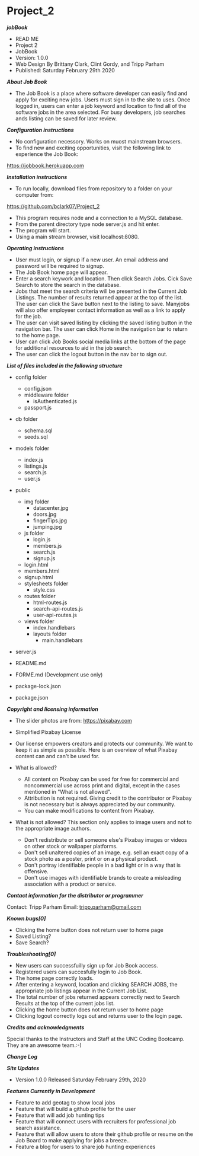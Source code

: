 # Project_2

**_jobBook_**

-   READ ME
-   Project 2
-   JobBook
-   Version: 1.0.0
-   Web Design By Brittany Clark, Clint Gordy, and Tripp Parham
-   Published: Saturday February 29th 2020

**_About Job Book_**

-   The Job Book is a place where software developer can easily find and apply for exciting new jobs. Users must sign in to the site to uses. Once logged in, users can enter a job keyword and location to find all of the software jobs in the area selected. For busy developers, job searches ands listing can be saved for later review.

**_Configuration instructions_**

-   No configuration necessory. Works on muost mainstream browsers.
-   To find new and exciting opportunities, visit the following link to experience the Job Book:

https://jobbook.herokuapp.com

**_Installation instructions_**

-   To run locally, download files from repository to a folder on your computer from:

https://github.com/bclark07/Project_2

-   This program requires node and a connection to a MySQL database.
-   From the parent directory type node server.js and hit enter.
-   The program will start.
-   Using a main stream browser, visit localhost:8080.

**_Operating instructions_**

-   User must login, or signup if a new user. An email address and password will be required to signup.
-   The Job Book home page will appear.
-   Enter a search keywork and location. Then click Search Jobs. Cick Save Search to store the search in the database.
-   Jobs that meet the search criteria will be presented in the Current Job Listings. The number of results returned appear at the top of the list. The user can click the Save button next to the listing to save. Manyjobs will also offer employeer contact information as well as a link to apply for the job.
-   The user can visit saved listing by clicking the saved listing button in the navigation bar. The user can click Home in the navigation bar to return to the home page.
-   User can click Job Books social media links at the bottom of the page for additional resources to aid in the job search.
-   The user can click the logout button in the nav bar to sign out.

**_List of files included in the following structure_**

-   config folder
    -   config.json
    -   middleware folder
        -   isAuthenticated.js
    -   passport.js
-   db folder
    -   schema.sql
    -   seeds.sql
-   models folder
    -   index.js
    -   listings.js
    -   search.js
    -   user.js
-   public

    -   img folder
        -   datacenter.jpg
        -   doors.jpg
        -   fingerTips.jpg
        -   jumping.jpg
    -   js folder
        -   login.js
        -   members.js
        -   search.js
        -   signup.js
    -   login.html
    -   members.html
    -   signup.html
    -   stylesheets folder
        -   style.css
    -   routes folder
        -   html-routes.js
        -   search-api-routes.js
        -   user-api-routes.js
    -   views folder
        -   index.handlebars
        -   layouts folder
            -   main.handlebars

-   server.js
-   README.md
-   FORME.md (Development use only)
-   package-lock.json
-   package.json

**_Copyright and licensing information_**

-   The slider photos are from: https://pixabay.com

-   Simplified Pixabay License

-   Our license empowers creators and protects our community. We want to keep it as simple as possible. Here is an overview of what Pixabay content can and can't be used for.

-   What is allowed?

    -   All content on Pixabay can be used for free for commercial and noncommercial use across print and digital, except in the cases mentioned in "What is not allowed".
    -   Attribution is not required. Giving credit to the contributor or Pixabay is not necessary but is always appreciated by our community.
    -   You can make modifications to content from Pixabay.

-   What is not allowed? This section only applies to image users and not to the appropriate image authors.

    -   Don't redistribute or sell someone else's Pixabay images or videos on other stock or wallpaper platforms.
    -   Don't sell unaltered copies of an image. e.g. sell an exact copy of a stock photo as a poster, print or on a physical product.
    -   Don't portray identifiable people in a bad light or in a way that is offensive.
    -   Don't use images with identifiable brands to create a misleading association with a product or service.

**_Contact information for the distributor or programmer_**

Contact: Tripp Parham Email: tripp.parham@gmail.com

**_Known bugs[0]_**

-   Clicking the home button does not return user to home page
-   Saved Listing?
-   Save Search?

**_Troubleshooting[0]_**

-   New users can successfuilly sign up for Job Book access.
-   Registered users can succesfully login to Job Book.
-   The home page correctly loads.
-   After entering a keyword, location and clicking SEARCH JOBS, the appropriate job listings appear in the Current Job List.
-   The total number of jobs returned appears correctly next to Search Results at the top of the current jobs list.
-   Clicking the home button does not return user to home page
-   Clicking logout correctly logs out and returns user to the login page.

**_Credits and acknowledgments_**

Special thanks to the Instructors and Staff at the UNC Coding Bootcamp. They are an awesome team.:-)

**_Change Log_**

**_Site Updates_**

-   Version 1.0.0 Released Saturday February 29th, 2020

**_Features Currently in Development_**

-   Feature to add geotag to show local jobs
-   Feature that will build a github profile for the user
-   Feature that will add job hunting tips
-   Feature that will connect users with recruiters for professional job search assistance.
-   Feature that will allow users to store their github profile or resume on the Job Board to make applying for jobs a breeze..
-   Feature a blog for users to share job hunting experiences
